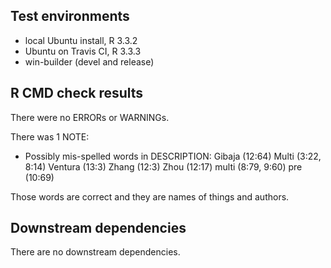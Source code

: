 ## Test environments
* local Ubuntu install, R 3.3.2
* Ubuntu on Travis CI, R 3.3.3
* win-builder (devel and release)

## R CMD check results
There were no ERRORs or WARNINGs.

There was 1 NOTE:

* Possibly mis-spelled words in DESCRIPTION:
  Gibaja (12:64)
  Multi (3:22, 8:14)
  Ventura (13:3)
  Zhang (12:3)
  Zhou (12:17)
  multi (8:79, 9:60)
  pre (10:69)
  
Those words are correct and they are names of things and authors.

## Downstream dependencies
There are no downstream dependencies.
